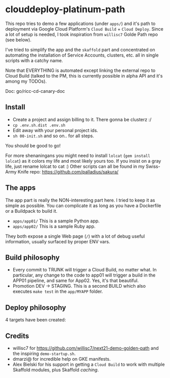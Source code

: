 # clouddeploy-platinum-path

This repo tries to demo a few applications (under `apps/`) and it's path to
deployment via Google Cloud Platform's `Cloud Build` + `Cloud Deploy`.
Since a lot of setup is needed, I took inspiration from `willisc7` Golde Path
repo (see below).

I've tried to simplify the app and the `skaffold` part and concentrated on
automating the installation of Service Accounts, clusters, etc. all in
single scripts with a catchy name.

Note that EVERYTHING is automated except linking the external repo to Cloud
Build (talked to the PM, this is currently possible in alpha API and it's
among my TODOs).

Doc: go/ricc-cd-canary-doc

## Install

* Create a project and assign billing to it. There gonna be clusterz :/
* `cp .env.sh.dist .env.sh`
* Edit away with your personal project ids.
* `sh 00-init.sh` and so on.. for all steps.

You should be good to go!

For more shenaningans you might need to install `lolcat` (`gem install lolcat`) as
it colors my life and most likely yours too. If you insist on a gray life, just
rename lolcat to cat :) Other scripts can all be found in my Swiss-Army Knife repo: 
https://github.com/palladius/sakura/

## The apps

The app part is really the NON-interesting part here. I tried to keep it as simple as
possible. You can complicate it as long as you have a Dockerfile or a Buildpack
to build it.

* `apps/app01/` This is a sample Python app. 
* `apps/app02/` This is a sample Ruby app. 

They both expose a single Web page (`/`) with a lot of debug useful information, usually 
surfaced by proper ENV vars.

## Build philosophy

* Every commit to TRUNK will trigger a Cloud Build, no matter what. In particular, any
change to the code to app01 will trigger a build in the APP01 pipeline, and same for App02.
Yes, it's that beautiful.
* Promotion DEV -> STAGING. This is a second BUILD which also executes `make test` in the 
`app/MYAPP` folder.

## Deploy philosophy

4 targets have been created:

## Credits

* willisc7 for https://github.com/willisc7/next21-demo-golden-path and the
   inspiring `demo-startup.sh`.
* dmarzi@ for incredible help on GKE manifests.
* Alex Bielski for his support in getting a `Cloud Build` to work with multiple
  Skaffold modules, plus Skaffold *caching*.
